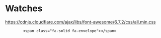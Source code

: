 # Watches

https://cdnjs.cloudflare.com/ajax/libs/font-awesome/6.7.2/css/all.min.css
    <link rel="stylesheet" href="https://cdn.jsdelivr.net/npm/bulma@1.0.2/css/bulma.min.css">


            <span class="fa-solid fa-envelope"></span>
